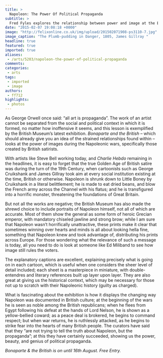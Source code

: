 ```yaml
---
title: >
  Napoleon: The Power Of Political Propaganda
subtitle: >
  Fred Fyles explores the relationship between power and image at the British Museum
date: "2015-02-07 19:08:18 +0000"
image: "http://felixonline.co.uk/img/upload/201502071908-ps3110-7.jpg"
image_caption: "The Plumb-pudding in Danger, 1805, James Gillray "
headline: true
featured: true
imported: true
aliases:
 - /arts/5203/napoleon-the-power-of-political-propaganda
comments:
categories:
 - arts
tags:
 - imported
 - image
authors:
 - ff712
highlights:
 - photos
---
```


As George Orwell once said: “all art is propaganda”. The work of an artist cannot be separated from the social and political context in which it is formed, no matter how inoffensive it seems, and this lesson is exemplified by the British Museum’s latest exhibition. _Bonaparte and the British_ – which should already give you an idea of the strained relationships found within – looks at the power of images during the Napoleonic wars, specifically those created by British satirists.

With artists like Steve Bell working today, and _Charlie Hebdo_ remaining in the headlines, it is easy to forget that the true Golden Age of British satire was during the turn of the 19th Century, when cartoonists such as George Cruikshank and James Gillray took aim at every social institution existing at the time, British or otherwise. Napoleon is shrunk down to Little Boney by Cruikshank in a literal belittlement; he is made to eat dried beans, and blow the French army across the Channel with his flatus; and he is transfigured into a horrific monster, threatening the foundations of Great Britain.

But not all the works are negative; the British Museum has also made the shrewd choice to include portraits of Napoleon himself, not all of which are accurate. Most of them show the general as some form of heroic Grecian emperor, with mandatory chiseled jawline and strong brow; while I am sure that Napoleon wasn’t horrifically unattractive, these prints make it clear that sometimes winning over hearts and minds is all about looking hella fine, something that Napoleon knew and took advantage of, distributing his prints across Europe. For those wondering what the relevance of such a message is today, all you need to do is look at someone like Ed Miliband to see how image still rules the voters.

The explanatory captions are excellent, explaining precisely what is going on in each cartoon, which is useful when one considers the sheer level of detail included; each sheet is a masterpiece in miniature, with double-entendres and literary references built up layer upon layer. They are also great at giving us the historical context, which may be necessary for those not up to scratch with their Napoleonic history (guilty as charged).

What is fascinating about the exhibition is how it displays the changing way Napoleon was documented in British culture; at the beginning of the wars he is seen as noble among the British republicans; when he flees from Egypt following his defeat at the hands of Lord Nelson, he is shown as a yellow-bellied coward; as a peace deal is brokered, he begins to command respect; but when war returns, he is ruthlessly attacked, as he begins to strike fear into the hearts of many British people. The curators have said that they “are not trying to tell the truth about Napoleon, but the propaganda”; at this they have certainly succeeded, showing us the power, beauty, and genius of political propaganda.

_Bonaparte & the British is on until 16th August. Free Entry._
